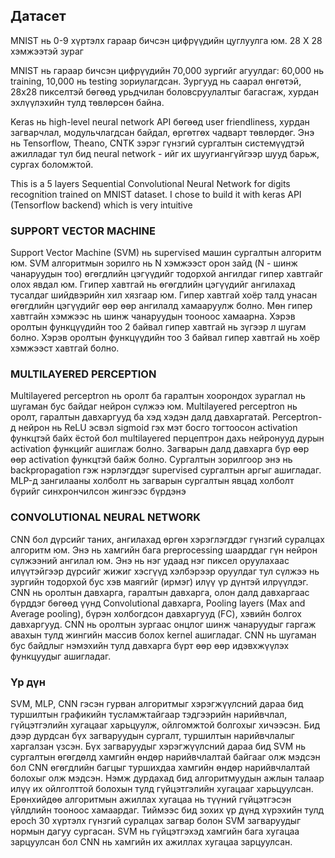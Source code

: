 ## Датасет

MNIST нь 0-9 хүртэлх гараар бичсэн цифрүүдийн цуглуулга юм. 28 X 28 хэмжээтэй зураг

MNIST нь гараар бичсэн цифрүүдийн 70,000 зургийг агуулдаг: 60,000 нь training, 10,000 нь testing зориулагдсан. Зургууд нь саарал өнгөтэй, 28x28 пикселтэй бөгөөд урьдчилан боловсруулалтыг багасгаж, хурдан эхлүүлэхийн тулд төвлөрсөн байна.

Keras нь high-level neural network API бөгөөд user friendliness, хурдан загварчлал, модульчлагдсан байдал, өргөтгөх чадварт төвлөрдөг. Энэ нь Tensorflow, Theano, CNTK зэрэг гүнзгий сургалтын системүүдтэй ажилладаг тул бид neural network - ийг их шуугиангүйгээр шууд барьж, сургах боломжтой.

This is a 5 layers Sequential Convolutional Neural Network for digits recognition trained on MNIST dataset. I chose to build it with keras API (Tensorflow backend) which is very intuitive

### SUPPORT VECTOR MACHINE 

Support Vector Machine (SVM) нь supervised машин сургалтын алгоритм юм. SVM алгоритмын зорилго нь N хэмжээст орон зайд (N - шинж чанаруудын тоо) өгөгдлийн цэгүүдийг тодорхой 
ангилдаг гипер хавтгайг олох явдал юм. Ггипер хавтгай нь өгөгдлийн цэгүүдийг ангилахад тусалдаг шийдвэрийн хил хязгаар юм. Гипер хавтгай хоёр талд унасан өгөгдлийн цэгүүдийг өөр өөр 
ангилалд хамааруулж болно. Мөн гипер хавтгайн хэмжээс нь шинж чанаруудын тооноос хамаарна. Хэрэв оролтын функцүүдийн тоо 2 байвал гипер хавтгай нь зүгээр л шугам болно. Хэрэв оролтын 
функцүүдийн тоо 3 байвал гипер хавтгай нь хоёр хэмжээст хавтгай болно.

### MULTILAYERED PERCEPTION 

Multilayered perceptron нь оролт ба гаралтын хоорондох зураглал нь шугаман бус байдаг нейрон сүлжээ юм. Multilayered perceptron нь оролт, гаралтын давхаргууд ба хэд хэдэн далд 
давхаргатай. Perceptron-д нейрон нь ReLU эсвэл sigmoid гэх мэт босго тогтоосон activation функцтэй байх ёстой бол multilayered перцептрон дахь нейронууд дурын activation функцийг 
ашиглаж болно. Загварын далд давхарга бүр өөр өөр activation функцтэй байж болно. Сургалтын зорилгоор энэ нь backpropagation гэж нэрлэгддэг supervised сургалтын аргыг ашигладаг. MLP-д зангилааны холболт 
нь загварын сургалтын явцад холболт бүрийг синхрончилсон жингээс бүрдэнэ

### CONVOLUTIONAL NEURAL NETWORK

CNN бол дүрсийг таних, ангилахад өргөн хэрэглэгддэг гүнзгий суралцах алгоритм юм. Энэ нь хамгийн бага preprocessing шаарддаг гүн нейрон сүлжээний ангилал юм. Энэ нь нэг удаад нэг 
пиксел оруулахаас илүүтэйгээр дүрсийг жижиг хэсгүүд хэлбэрээр оруулдаг тул сүлжээ нь зургийн тодорхой бус хэв маягийг (ирмэг) илүү үр дүнтэй илрүүлдэг. CNN нь оролтын давхарга, 
гаралтын давхарга, олон далд давхаргаас бүрддэг бөгөөд үүнд Convolutional давхарга, Pooling layers (Max and Average pooling), бүрэн холбогдсон давхаргууд (FC), хэвийн болгох давхаргууд. 
CNN нь оролтын зургаас онцлог шинж чанаруудыг гаргаж авахын тулд жингийн массив болох kernel ашигладаг. CNN нь шугаман бус байдлыг нэмэхийн тулд давхарга бүрт өөр өөр идэвхжүүлэх функцуудыг ашигладаг.

### Үр дүн

SVM, MLP, CNN гэсэн гурван алгоритмыг хэрэгжүүлсний дараа бид туршилтын графикийн тусламжтайгаар тэдгээрийн нарийвчлал, гүйцэтгэлийн хугацааг харьцуулж, ойлгомжтой болгохыг 
хичээсэн. Бид дээр дурдсан бүх загваруудын сургалт, туршилтын нарийвчлалыг харгалзан үзсэн. Бүх загваруудыг хэрэгжүүлсний дараа бид SVM нь сургалтын өгөгдөлд хамгийн өндөр нарийвчлалтай 
байгааг олж мэдсэн бол CNN өгөгдлийн багцыг туршихдаа хамгийн өндөр нарийвчлалтай болохыг олж мэдсэн. Нэмж дурдахад бид алгоритмуудын ажлын талаар илүү их ойлголттой болохын тулд 
гүйцэтгэлийн хугацааг харьцуулсан. Ерөнхийдөө алгоритмын ажиллах хугацаа нь түүний гүйцэтгэсэн үйлдлийн тооноос хамаардаг. Тиймээс бид зохих үр дүнд хүрэхийн тулд epoch 30 хүртэлх гүнзгий 
суралцах загвар болон SVM загваруудыг нормын дагуу сургасан. SVM нь гүйцэтгэхэд хамгийн бага хугацаа зарцуулсан бол CNN нь хамгийн их ажиллах хугацаа зарцуулсан. 


